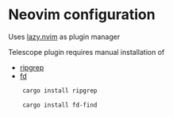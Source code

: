 # Neovim configuration

Uses [lazy.nvim](https://github.com/folke/lazy.nvim) as plugin manager

Telescope plugin requires manual installation of
 - [ripgrep](https://github.com/BurntSushi/ripgrep)
 - [fd](https://github.com/sharkdp/fd)

```bash
    cargo install ripgrep
```

```bash
    cargo install fd-find
```

